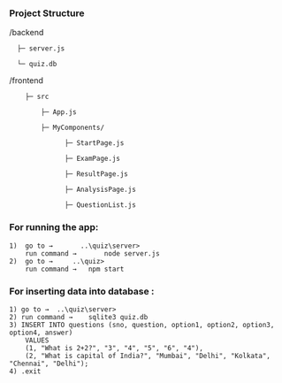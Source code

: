 ### Project Structure
/backend 

	  ├─ server.js
	  
	  └─ quiz.db

/frontend   

		├─ src
	
			├─ App.js
			
			├─ MyComponents/ 
			
		          ├─ StartPage.js
				  
		          ├─ ExamPage.js
				  
		          ├─ ResultPage.js
				  
		          ├─ AnalysisPage.js
				  
		          ├─ QuestionList.js
			  

### For running the app:
	1)  go to →       ..\quiz\server>   
	    run command →       node server.js
	2)  go to →		..\quiz>
	    run command →	npm start

### For inserting data into database :
	1) go to →	..\quiz\server>
	2) run command →	sqlite3 quiz.db
	3) INSERT INTO questions (sno, question, option1, option2, option3, option4, answer)
		VALUES 
		(1, "What is 2+2?", "3", "4", "5", "6", "4"),
		(2, "What is capital of India?", "Mumbai", "Delhi", "Kolkata", "Chennai", "Delhi");
	4) .exit
